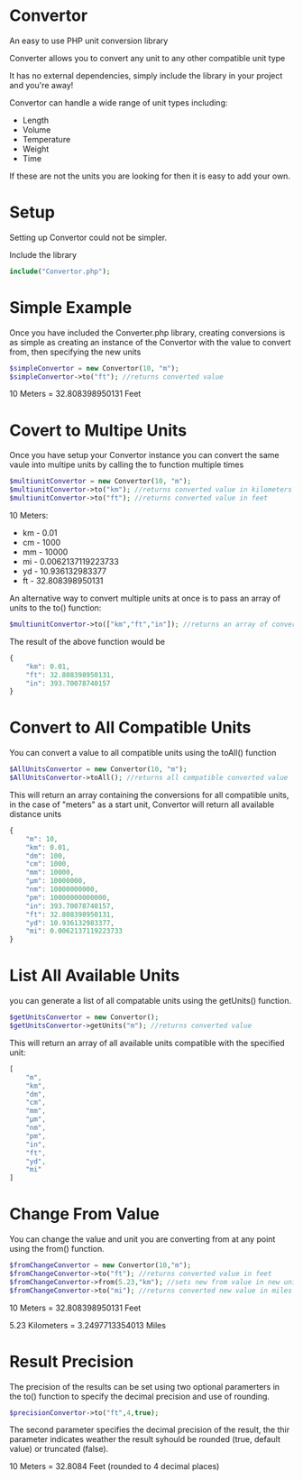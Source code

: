 
Convertor
================================

An easy to use PHP unit conversion library

Converter allows you to convert any unit to any other compatible unit type

It has no external dependencies, simply include the library in your project and you're away!

Convertor can handle a wide range of unit types including:
<ul>
	<li>Length</li>
	<li>Volume</li>
	<li>Temperature</li>
	<li>Weight</li>
	<li>Time</li>
</ul>


If these are not the units you are looking for then it is easy to add your own.


Setup
================================
Setting up Convertor could not be simpler.

Include the library
```php
include("Convertor.php");
```

Simple Example
================================

Once you have included the Converter.php library, creating conversions is as simple as creating an instance of the Convertor with the value to convert from, then specifying the new units

```php
$simpleConvertor = new Convertor(10, "m");
$simpleConvertor->to("ft"); //returns converted value
```
10 Meters = 32.808398950131 Feet

Covert to Multipe Units
================================
Once you have setup your Convertor instance you can convert the same vaule into multipe units by calling the to function multiple times

```php
$multiunitConvertor = new Convertor(10, "m");
$multiunitConvertor->to("km"); //returns converted value in kilometers
$multiunitConvertor->to("ft"); //returns converted value in feet
```
10 Meters:
- km - 0.01
- cm - 1000
- mm - 10000
- mi - 0.0062137119223733
- yd - 10.936132983377
- ft - 32.808398950131


An alternative way to convert multiple units at once is to pass an array of units to the to() function:
```php
$multiunitConvertor->to(["km","ft","in"]); //returns an array of converted values in kilometers, feet and inches
```

The result of the above function would be
```js
{
    "km": 0.01,
    "ft": 32.808398950131,
    "in": 393.70078740157
}
```



Convert to All Compatible Units
================================
You can convert a value to all compatible units using the toAll() function
```php
$AllUnitsConvertor = new Convertor(10, "m");
$AllUnitsConvertor->toAll(); //returns all compatible converted value
```

This will return an array containing the conversions for all compatible units, in the case of "meters" as a start unit, Convertor will return all available distance units

```js
{
    "m": 10,
    "km": 0.01,
    "dm": 100,
    "cm": 1000,
    "mm": 10000,
    "μm": 10000000,
    "nm": 10000000000,
    "pm": 10000000000000,
    "in": 393.70078740157,
    "ft": 32.808398950131,
    "yd": 10.936132983377,
    "mi": 0.0062137119223733
}
```



List All Available Units
================================
you can generate a list of all compatable units using the getUnits() function.
```php
$getUnitsConvertor = new Convertor();
$getUnitsConvertor->getUnits("m"); //returns converted value
```

This will return an array of all available units compatible with the specified unit:
```js
[
    "m",
    "km",
    "dm",
    "cm",
    "mm",
    "μm",
    "nm",
    "pm",
    "in",
    "ft",
    "yd",
    "mi"
]
```

Change From Value
================================
You can change the value and unit you are converting from at any point using the from() function.
```php
$fromChangeConvertor = new Convertor(10,"m");
$fromChangeConvertor->to("ft"); //returns converted value in feet
$fromChangeConvertor->from(5.23,"km"); //sets new from value in new unit
$fromChangeConvertor->to("mi"); //returns converted new value in miles
```

10 Meters = 32.808398950131 Feet


5.23 Kilometers = 3.2497713354013 Miles


Result Precision
================================
The precision of the results can be set using two optional paramerters in the to() function to specify the decimal precision and use of rounding.
```php
$precisionConvertor->to("ft",4,true);
```
The second parameter specifies the decimal precision of the result, the thir parameter indicates weather the result syhould be rounded (true, default value) or truncated (false).

10 Meters = 32.8084 Feet (rounded to 4 decimal places)

